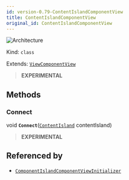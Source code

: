 ```yaml
---
id: version-0.79-ContentIslandComponentView
title: ContentIslandComponentView
original_id: ContentIslandComponentView
---
```


![Architecture](https://img.shields.io/badge/architecture-new_only-blue)

Kind: `class`

Extends: [`ViewComponentView`](ViewComponentView)

> **EXPERIMENTAL**

## Methods
### Connect
void **`Connect`**([`ContentIsland`](https://learn.microsoft.com/windows/windows-app-sdk/api/winrt/Microsoft.UI.Content.ContentIsland) contentIsland)

> **EXPERIMENTAL**

## Referenced by
- [`ComponentIslandComponentViewInitializer`](ComponentIslandComponentViewInitializer)
